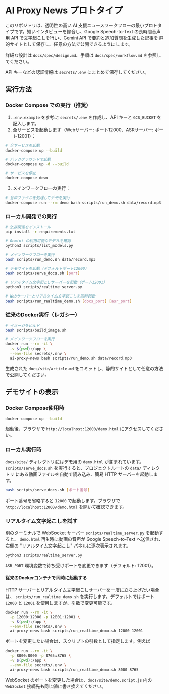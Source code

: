# AI Proxy News プロトタイプ

このリポジトリは、透明性の高い AI 支援ニュースワークフローの最小プロトタイプです。短いインタビューを録音し、Google Speech-to-Text の長時間音声用 API で文字起こしを行い、Gemini API で要約と追加質問を生成した記事を 静的サイトとして保存し、任意の方法で公開できるようにします。

詳細な設計は `docs/spec/design.md`、手順は `docs/spec/workflow.md` を参照してください。

API キーなどの認証情報は `secrets/.env` にまとめて保存してください。

## 実行方法

### Docker Compose での実行（推奨）

1. `.env.example` を参考に `secrets/.env` を作成し、API キーと `GCS_BUCKET` を記入します。
2. 全サービスを起動します（Webサーバー: ポート12000、ASRサーバー: ポート12001）：

```bash
# 全サービスを起動
docker-compose up --build

# バックグラウンドで起動
docker-compose up -d --build

# サービスを停止
docker-compose down
```

3. メインワークフローの実行：

```bash
# 音声ファイルを処理してデモを実行
docker-compose run --rm demo bash scripts/run_demo.sh data/record.mp3
```

### ローカル開発での実行

```bash
# 依存関係をインストール
pip install -r requirements.txt

# Gemini の利用可能なモデルを確認
python3 scripts/list_models.py

# メインワークフローを実行
bash scripts/run_demo.sh data/record.mp3

# デモサイトを起動（デフォルトポート12000）
bash scripts/serve_docs.sh [port]

# リアルタイム文字起こしサーバーを起動（ポート12001）
python3 scripts/realtime_server.py

# Webサーバーとリアルタイム文字起こしを同時起動
bash scripts/run_realtime_demo.sh [docs_port] [asr_port]
```

### 従来のDocker実行（レガシー）

```bash
# イメージをビルド
bash scripts/build_image.sh

# メインワークフローを実行
docker run --rm -it \
  -v $(pwd):/app \
  --env-file secrets/.env \
  ai-proxy-news bash scripts/run_demo.sh data/record.mp3
```

生成された `docs/site/article.md` をコミットし、静的サイトとして任意の方法で公開してください。

## デモサイトの表示

### Docker Compose使用時

```bash
docker-compose up --build
```

起動後、ブラウザで `http://localhost:12000/demo.html` にアクセスしてください。

### ローカル実行時

`docs/site/` ディレクトリにはデモ用の `demo.html` が含まれています。
`scripts/serve_docs.sh` を実行すると、プロジェクトルートの `data/` ディレクトリ
にある動画ファイルを自動で読み込み、簡易 HTTP サーバーを起動します。

```bash
bash scripts/serve_docs.sh [ポート番号]
```

ポート番号を省略すると `12000` で起動します。ブラウザで `http://localhost:12000/demo.html` を開いて確認できます。

### リアルタイム文字起こしを試す

別のターミナルで WebSocket サーバー `scripts/realtime_server.py` を起動すると、
`demo.html` 再生時に動画の音声が Google Speech-to-Text へ送信され、右側の
"リアルタイム文字起こし" パネルに逐次表示されます。

```bash
python3 scripts/realtime_server.py
```

`ASR_PORT` 環境変数で待ち受けポートを変更できます（デフォルト: 12001）。

#### 従来のDockerコンテナで同時に起動する

HTTP サーバーとリアルタイム文字起こしサーバーを一度に立ち上げたい場合は、
`scripts/run_realtime_demo.sh` を実行します。デフォルトではポート `12000` と
`12001` を使用しますが、引数で変更可能です。

```bash
docker run --rm -it \
  -p 12000:12000 -p 12001:12001 \
  -v $(pwd):/app \
  --env-file secrets/.env \
  ai-proxy-news bash scripts/run_realtime_demo.sh 12000 12001
```

ポートを変更したい場合は、スクリプトの引数として指定します。例えば

```bash
docker run --rm -it \
  -p 8000:8000 -p 8765:8765 \
  -v $(pwd):/app \
  --env-file secrets/.env \
  ai-proxy-news bash scripts/run_realtime_demo.sh 8000 8765
```

WebSocket のポートを変更した場合は、`docs/site/demo.script.js` 内の
`WebSocket` 接続先も同じ値に書き換えてください。
